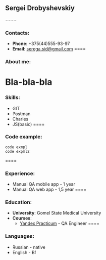 ## Sergei Drobyshevskiy
====
### Contacts:

* **Phone**: +375(44)555-93-97
* **Email**: serega.sid@gmail.com
====
### About me:

Bla-bla-bla
====
### Skills:

* GIT
* Postman
* Charles
* JS(basic)
====
### Code example:

```
code exmpl
code expml2
```
====
### Experience:

* Manual QA mobile app - 1 year
* Manual QA web app - 1,5 year
====
### Education:

* **University**: Gomel State Medical University
* **Courses**: 
    * [Yandex Practicum](https://practicum.yandex.ru/qa-engineer/) - QA Engineer
====
### Languages:

* Russian - native
* English - B1